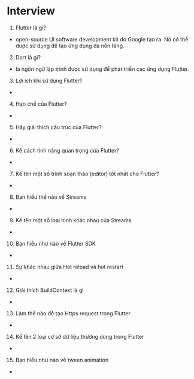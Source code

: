 # Interview

1. Flutter là gì?

- open-source UI software development kit do Google tạo ra. Nó có thể được sử dụng để tạo ứng dụng đa nền tảng.

2. Dart là gì?
  
- là ngôn ngữ lập trình được sử dụng để phát triển các ứng dụng Flutter.

3. Lợi ích khi sử dụng Flutter?

- 

4. Hạn chế của Flutter?

- 

5. Hãy giải thích cấu trúc của Flutter?

- 

6. Kể cách tính năng quan trọng của Flutter?

- 

7. Kể tên một số trình soạn thảo (editor) tốt nhất cho Flutter?

- 

8. Bạn hiểu thế nào về Streams

-

9.  Kể tên một số loại hình khác nhau của Streams

-

10.   Bạn hiểu như nào về Flutter SDK

-

11.  Sự khác nhau giữa Hot reload và hot restart

-

12. Giải thích BuildContext là gì

-

13. Làm thế nào để tạo Https request trong Flutter

-

14. Kể tên 2 loại cơ sở dữ liệu thường dùng trong Flutter

-

15. Bạn hiểu như nào về tween animation

-

